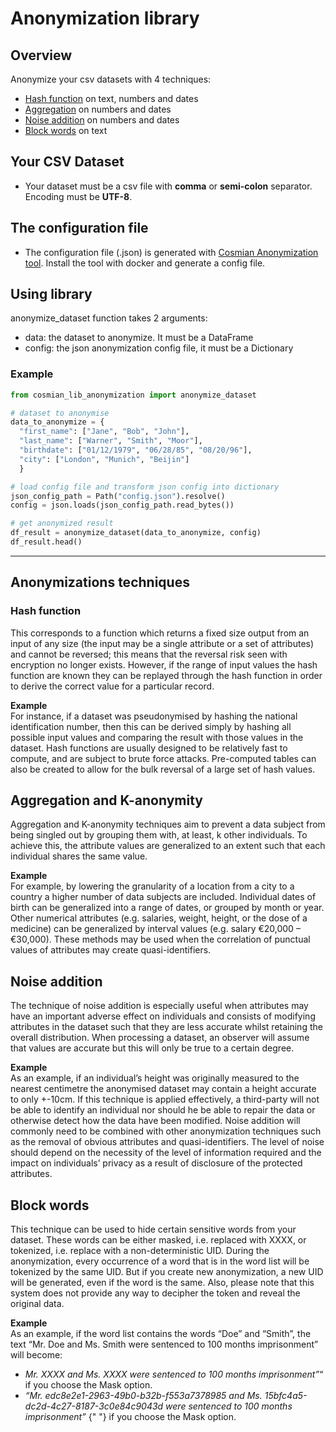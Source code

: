 # Anonymization library

## Overview

Anonymize your csv datasets with 4 techniques:

- [Hash function](#hash) on text, numbers and dates
- [Aggregation](#aggregation) on numbers and dates
- [Noise addition](#noise) on numbers and dates
- [Block words](#block) on text

## Your CSV Dataset

- Your dataset must be a csv file with **comma** or **semi-colon** separator. Encoding must be **UTF-8**.

## The configuration file

- The configuration file (.json) is generated with [Cosmian Anonymization tool](https://hub.docker.com/r/cosmian/anonymization_ui). Install the tool with docker and generate a config file.

## Using library

anonymize_dataset function takes 2 arguments:

- data: the dataset to anonymize. It must be a DataFrame
- config: the json anonymization config file, it must be a Dictionary

### Example

```python
from cosmian_lib_anonymization import anonymize_dataset

# dataset to anonymise
data_to_anonymize = {
  "first_name": ["Jane", "Bob", "John"],
  "last_name": ["Warner", "Smith", "Moor"],
  "birthdate": ["01/12/1979", "06/28/85", "08/20/96"],
  "city": ["London", "Munich", "Beijin"]
  }

# load config file and transform json config into dictionary
json_config_path = Path("config.json").resolve()
config = json.loads(json_config_path.read_bytes())

# get anonymized result
df_result = anonymize_dataset(data_to_anonymize, config)
df_result.head()

```

<hr />

## Anonymizations techniques

### <a name="hash"></a>Hash function

This corresponds to a function which returns a fixed size output from an input of any size (the input may be a single attribute or a set of attributes) and cannot be reversed; this means that the reversal risk seen with encryption no longer exists. However, if the range of input values the hash function are known they can be replayed through the hash function in order to derive the correct value for a particular record.

**Example**<br />
For instance, if a dataset was pseudonymised by hashing the national identification number, then this can be derived simply by hashing all possible input values and comparing the result with those values in the dataset. Hash functions are usually designed to be relatively fast to compute, and are subject to brute force attacks. Pre-computed tables can also be created to allow for the bulk reversal of a large set of hash values.

## <a name="aggregation"></a>Aggregation and K-anonymity

Aggregation and K-anonymity techniques aim to prevent a data subject from being singled out by grouping them with, at least, k other individuals. To achieve this, the attribute values are generalized to an extent such that each individual shares the same value.

**Example**<br />
For example, by lowering the granularity of a location from a city to a country a higher number of data subjects are included. Individual dates of birth can be generalized into a range of dates, or grouped by month or year. Other numerical attributes (e.g. salaries, weight, height, or the dose of a medicine) can be generalized by interval values (e.g. salary €20,000 – €30,000). These methods may be used when the correlation of punctual values of attributes may create quasi-identifiers.

## <a name="noise"></a>Noise addition

The technique of noise addition is especially useful when attributes may have an important adverse effect on individuals and consists of modifying attributes in the dataset such that they are less accurate whilst retaining the overall distribution. When processing a dataset, an observer will assume that values are accurate but this will only be true to a certain degree.

**Example**<br />
As an example, if an individual’s height was originally measured to the nearest centimetre the anonymised dataset may contain a height accurate to only +-10cm. If this technique is applied effectively, a third-party will not be able to identify an individual nor should he be able to repair the data or otherwise detect how the data have been modified. Noise addition will commonly need to be combined with other anonymization techniques such as the removal of obvious attributes and quasi-identifiers. The level of noise should depend on the necessity of the level of information required and the impact on individuals’ privacy as a result of disclosure of the protected attributes.

## <a name="block"></a>Block words

This technique can be used to hide certain sensitive words from your dataset. These words can be either masked, i.e. replaced with XXXX, or tokenized, i.e. replace with a non-deterministic UID. During the anonymization, every occurrence of a word that is in the word list will be tokenized by the same UID. But if you create new anonymization, a new UID will be generated, even if the word is the same. Also, please note that this system does not provide any way to decipher the token and reveal the original data.

**Example**<br />
As an example, if the word list contains the words “Doe” and “Smith”, the text “Mr. Doe and Ms. Smith were sentenced to 100 months imprisonment” will become:

<ul>
  <li>
    <i>Mr. XXXX and Ms. XXXX were sentenced to 100 months imprisonment”</i>“ if you choose the Mask option.
  </li>
  <li>
    <i>
      “Mr. edc8e2e1-2963-49b0-b32b-f553a7378985 and Ms. 15bfc4a5-dc2d-4c27-8187-3c0e84c9043d were sentenced to 100 months
      imprisonment”
    </i>{" "}
    if you choose the Mask option.
  </li>
</ul>

